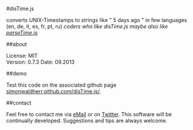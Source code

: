 #disTime.js

converts UNIX-Timestamps to strings like " 5 days ago " in few languages (en, de, it, es, fr, pt, ru)
*coders who like disTime.js maybe also like [parseTime.js](https://github.com/SimonWaldherr/parseTime.js)*

##about

License:   MIT  
Version: 0.7.3
Date:  09.2013

##demo

Test this code on the associated github page [simonwaldherr.github.com/disTime.js/](http://simonwaldherr.github.com/disTime.js/).

##contact

Feel free to contact me via [eMail](mailto:contact@simonwaldherr.de) or on [Twitter](http://twitter.com/simonwaldherr). This software will be continually developed. Suggestions and tips are always welcome.
